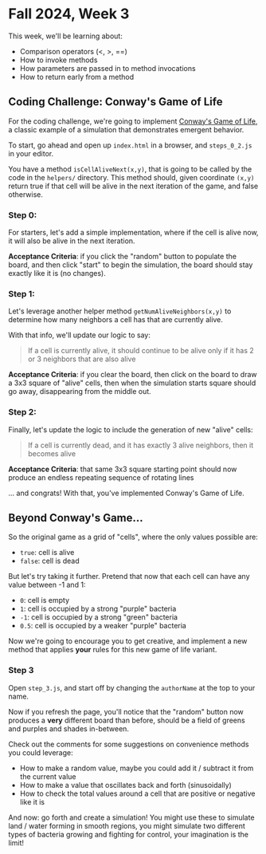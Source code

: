 # Fall 2024, Week 3

This week, we'll be learning about:

* Comparison operators (<, >, ==)
* How to invoke methods
* How parameters are passed in to method invocations
* How to return early from a method

## Coding Challenge: Conway's Game of Life

For the coding challenge, we're going to implement
[Conway's Game of Life](https://en.wikipedia.org/wiki/Conway%27s_Game_of_Life#Rules), a classic example of a
simulation that demonstrates emergent behavior.

To start, go ahead and open up `index.html` in a browser,
and `steps_0_2.js` in your editor.

You have a method `isCellAliveNext(x,y)`, that is going to
be called by the code in the `helpers/` directory. This method
should, given coordinate `(x,y)` return true if that cell
will be alive in the next iteration of the game, and false
otherwise.

### Step 0:

For starters, let's add a simple implementation, where if the
cell is alive now, it will also be alive in the next iteration.

**Acceptance Criteria**: if you click the "random" button to
populate the board, and then click "start" to begin the simulation,
the board should stay exactly like it is (no changes).

### Step 1:

Let's leverage another helper method `getNumAliveNeighbors(x,y)`
to determine how many neighbors a cell has that are currently alive.

With that info, we'll update our logic to say:

> If a cell is currently alive, it should continue
to be alive only if it
has 2 or 3 neighbors that
are also alive

**Acceptance Criteria**: if you clear the board, then click on
the board to draw a 3x3 square of "alive" cells, then when the
simulation starts square should
go away, disappearing from the
middle out.

### Step 2:

Finally, let's update the logic to include the generation of
new "alive" cells:

> If a cell is currently dead, and it has exactly 3 alive
neighbors, then it becomes alive

**Acceptance Criteria**: that same 3x3 square starting point
should now produce an endless repeating sequence of rotating
lines

... and congrats! With that, you've implemented Conway's Game
of Life.

## Beyond Conway's Game...

So the original game as a grid of "cells", where the only values possible are:

* `true`: cell is alive
* `false`: cell is dead

But let's try taking it further. Pretend that now that each cell can have any value between -1 and 1:

* `0`: cell is empty
* `1`: cell is occupied by a strong "purple" bacteria
* `-1`: cell is occupied by a strong "green" bacteria
* `0.5`: cell is occupied by a weaker "purple" bacteria

Now we're going to encourage you to get creative, and implement a
new method that applies **your** rules for this new game of life variant.

### Step 3

Open `step_3.js`, and start off by changing the `authorName` at the top to your name.

Now if you refresh the page, you'll notice that the "random" button now produces a **very** different board than before, should be a field of greens and purples and shades in-between.

Check out the comments for some suggestions on convenience methods you
could leverage:

* How to make a random value, maybe you could add it / subtract it from the current value
* How to make a value that oscillates back and forth (sinusoidally)
* How to check the total values around a cell that are positive or negative like it is

And now: go forth and create a simulation! You might use these to simulate land / water forming in smooth regions, you might simulate two
different types of bacteria growing and fighting for control, your
imagination is the limit!
